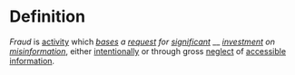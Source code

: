 # Definition

_Fraud_ is [activity](activity.md) which [_bases_](base.md) _a_ [_request_](request.md) _for_ [_significant_](significance.md) __ [_investment_](invest.md) _on_ [_misinformation_](misinform.md), either [intentionally](intend.md) or through gross [neglect](neglect.md) of [accessible](access.md) [information](information.md).
